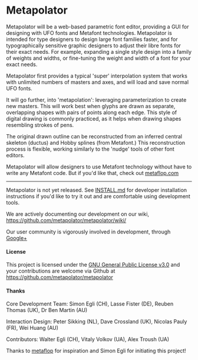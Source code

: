 # Metapolator

Metapolator will be a web-based parametric font editor, providing a GUI for designing with UFO fonts and Metafont technologies. Metapolator is intended for type designers to design large font families faster, and for typographically sensitive graphic designers to adjust their libre fonts for their exact needs. For example, expanding a single style design into a family of weights and widths, or fine-tuning the weight and width of a font for your exact needs.

Metapolator first provides a typical 'super' interpolation system that works with unlimited numbers of masters and axes, and will load and save normal UFO fonts. 

It will go further, into 'metapolation': leveraging parameterization to create new masters. This will work best when glyphs are drawn as separate, overlapping shapes with pairs of points along each edge. This style of digital drawing is commonly practiced, as it helps when drawing shapes resembling strokes of pens. 

The original drawn outline can be reconstructed from an inferred central skeleton (ductus) and Hobby splines (from Metafont.) This reconstruction process is flexible, working similarly to the 'nudge' tools of other font editors.

Metapolator will allow designers to use Metafont technology without have to write any Metafont code. But if you'd like that, check out [metaflop.com](http://www.metaflop.com)

* * * 

Metapolator is not yet released. See [INSTALL.md](https://github.com/metapolator/metapolator/blob/master/INSTALL.md) for developer installation instructions if you'd like to try it out and are comfortable using development tools.

We are actively documenting our development on our wiki, <https://github.com/metapolator/metapolator/wiki/>

Our user community is vigorously involved in development, through [Google+](https://plus.google.com/communities/110027004108709154749)

#### License

This project is licensed under the [GNU General Public License v3.0](http://www.gnu.org/copyleft/gpl.html) and your contributions are welcome via Github at <https://github.com/metapolator/metapolator>

#### Thanks

Core Development Team: Simon Egli (CH), Lasse Fister (DE), Reuben Thomas (UK), Dr Ben Martin (AU)

Interaction Design: Peter Sikking (NL), Dave Crossland (UK), Nicolas Pauly (FR), Wei Huang (AU) 

Contributors: Walter Egli (CH), Vitaly Volkov (UA), Alex Troush (UA)

Thanks to [metaflop](http://www.metaflop.com) for inspiration and Simon Egli for initiating this project!
